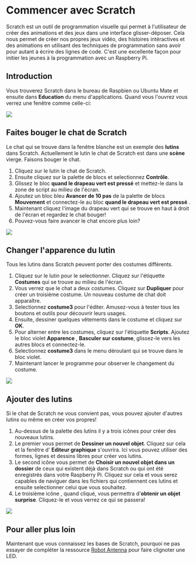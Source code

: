 # Commencer avec Scratch

Scratch est un outil de programmation visuelle qui permet à l'utilisateur de créer des animations et des jeux dans une interface glisser-déposer. Cela nous permet de créer nos propres jeux vidéo, des histoires intéractives et des animations en utilisant des techniques de programmation sans avoir pour autant à écrire des lignes de code. C'est une excellente façon pour initier les jeunes à la programmation avec un Raspberry Pi.

## Introduction

Vous trouverez Scratch dans le bureau de Raspbien ou Ubuntu Mate et ensuite dans **Education** du menu d'applications.  Quand vous l'ouvrez vous verrez une fenêtre comme celle-ci: 

![](images/scratch-interface.png)

## Faites bouger le chat de Scratch

Le chat qui se trouve dans la fenêtre blanche est un exemple des **lutins** dans Scratch. Actuellement le lutin le chat de Scratch est dans une **scène** vierge.  Faisons bouger le chat.

1. Cliquez sur le lutin le chat de Scratch.
2. Ensuite cliquez sur la palette de blocs et selectionnez **Contrôle**.
3. Glissez le bloc **quand le drapeau vert est pressé** et mettez-le dans la zone de script au milieu de l'écran.
4. Ajoutez un bloc bleu **Avancer de 10 pas** de la palette de blocs **Mouvement** et connectez-le au bloc **quand le drapeau vert est pressé** .
5. Maintenant cliquez l'image du drapeau vert qui se trouve en haut à droit de l'écran et regardez le chat bouger!
6. Pouvez-vous faire avancer le chat encore plus loin? 

![](images/Scratch1.png)

## Changer l'apparence du lutin

Tous les lutins dans Scratch peuvent porter des costumes différents.

1. Cliquez sur le lutin pour le selectionner. Cliquez sur l'étiquette **Costumes** qui se trouve au milieu de l'écran.
2. Vous verrez que le chat a deux costumes. Cliquez sur **Dupliquer** pour créer un troisième costume. Un nouveau costume de chat doit apparaître.
3. Selectionnez **costume3** pour l'éditer. Amusez-vous à tester tous les boutons et outils pour découvrir leurs usages.
4. Ensuite, dessiner quelques vêtements dans le costume et cliquez sur **OK**.
5. Pour alterner entre les costumes, cliquez sur l'étiquette **Scripts**. Ajoutez le bloc violet **Apparence** , **Basculer sur costume**, glissez-le vers les autres blocs et connectez-le.
6. Selectionnez **costume3** dans le menu déroulant qui se trouve dans le bloc violet.
7. Maintenant lancer le programme pour observer le changement du costume.

![](images/Scratch2.png)

## Ajouter des lutins

Si le chat de Scratch ne vous convient pas, vous pouvez ajouter d'autres lutins ou même en créer vos propres!

1. Au-dessus de la palette des lutins il y a trois icônes pour créer des nouveaux lutins.
2. Le premier vous permet de **Dessiner un nouvel objet**. Cliquez sur cela et la fenêtre d' **Editeur graphique** s'ouvrira. Ici vous pouvez utiliser des formes, lignes et dessins libres pour créer vos lutins.
3. Le second icône vous permet de **Choisir un nouvel objet dans un dossier** de ceux qui existent déjà dans Scratch ou qui ont été enregistrés dans votre Raspberry Pi. Cliquez sur cela et vous serez capables de naviguer dans les fichiers qui contiennent ces lutins et ensuite selectionner celui que vous souhaitez.
4. Le troisième icône , quand cliqué, vous permettra d'**obtenir un objet surprise**.  Cliquez-le et vous verrez ce qui se passera!

![](images/Scratch3.png)

## Pour aller plus loin
Maintenant que vous connaissez les bases de Scratch, pourquoi ne pas essayer de compléter la ressource  [Robot Antenna](http://www.raspberrypi.org/learning/robot-antenna/) pour faire clignoter une LED.
